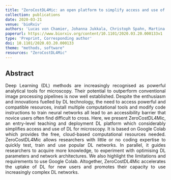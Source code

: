 ```yaml
---
title: "ZeroCostDL4Mic: an open platform to simplify access and use of Deep-Learning in Microscopy"
collection: publications
date: 2020-03-21
venue: 'bioRxiv'
authors: 'Lucas von Chamier, Johanna Jukkala, Christoph Spahn, Martina Lerche, Sara Hernández-pérez, Pieta Mattila, Eleni Karinou, Seamus Holden, Ahmet Can Solak, Alexander Krull, Tim-Oliver Buchholz, Florian Jug, Loïc Alain Royer, Mike Heilemann, Romain F. Laine, Guillaume Jacquemet, Ricardo Henriques'
paperurl: https://www.biorxiv.org/content/10.1101/2020.03.20.000133v1
type: 'Preprint, Corresponding author'
doi: 10.1101/2020.03.20.000133
theme: "methods, software"
resources: "ZeroCostDL4Mic"
---
```


<h2> Abstract </h2>
<p align= "justify">
Deep Learning (DL) methods are increasingly recognised as powerful analytical tools for microscopy. Their potential to outperform conventional image processing pipelines is now well established. Despite the enthusiasm and innovations fuelled by DL technology, the need to access powerful and compatible resources, install multiple computational tools and modify code instructions to train neural networks all lead to an accessibility barrier that novice users often find difficult to cross. Here, we present ZeroCostDL4Mic, an entry-level teaching and deployment DL platform which considerably simplifies access and use of DL for microscopy. It is based on Google Colab which provides the free, cloud-based computational resources needed. ZeroCostDL4Mic allows researchers with little or no coding expertise to quickly test, train and use popular DL networks. In parallel, it guides researchers to acquire more knowledge, to experiment with optimising DL parameters and network architectures. We also highlight the limitations and requirements to use Google Colab. Altogether, ZeroCostDL4Mic accelerates the uptake of DL for new users and promotes their capacity to use increasingly complex DL networks.
